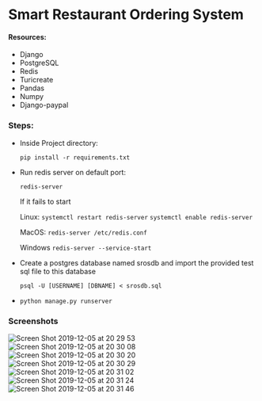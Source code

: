 # Smart Restaurant Ordering System


#### Resources:

- Django   
- PostgreSQL
- Redis
- Turicreate
- Pandas
- Numpy
- Django-paypal 


### Steps:
- Inside Project directory:

    `pip install -r requirements.txt`

- Run redis server on default port:

    `redis-server`
    
    If it fails to start
    
    Linux: `systemctl restart redis-server`
            `systemctl enable redis-server`
         
    MacOS: `redis-server /etc/redis.conf`
    
    Windows `redis-server --service-start`
    
- Create a postgres database named srosdb and import the provided test sql file to this database
  
  `psql -U [USERNAME] [DBNAME] < srosdb.sql`
    

- `python manage.py runserver`


### Screenshots


![Screen Shot 2019-12-05 at 20 29 53](https://user-images.githubusercontent.com/43087414/70253181-d6921b00-17aa-11ea-90a7-f4d0ab323979.png)
![Screen Shot 2019-12-05 at 20 30 08](https://user-images.githubusercontent.com/43087414/70253182-d6921b00-17aa-11ea-9bfa-1c3e283620c6.png)
![Screen Shot 2019-12-05 at 20 30 20](https://user-images.githubusercontent.com/43087414/70253184-d72ab180-17aa-11ea-922d-1e848cd5fd0b.png)
![Screen Shot 2019-12-05 at 20 30 29](https://user-images.githubusercontent.com/43087414/70253185-d7c34800-17aa-11ea-90a2-39349a28423a.png)
![Screen Shot 2019-12-05 at 20 31 02](https://user-images.githubusercontent.com/43087414/70253187-d8f47500-17aa-11ea-9f3e-c55208bd3d6e.png)
![Screen Shot 2019-12-05 at 20 31 24](https://user-images.githubusercontent.com/43087414/70253188-d8f47500-17aa-11ea-953d-4a8083a1ab14.png)
![Screen Shot 2019-12-05 at 20 31 46](https://user-images.githubusercontent.com/43087414/70253194-dabe3880-17aa-11ea-9b03-d6b71fa6ee56.png)
